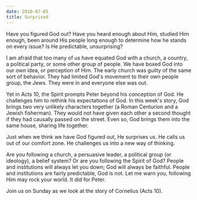 ```yaml
---
date: 2010-07-05
title: Surprised
---
```


Have you figured God out?  Have you heard enough about Him, studied Him enough, been around His people long enough to determine how he stands on every issue?  Is He predictable, unsurprising?

I am afraid that too many of us have equated God with a church, a country, a political party, or some other group of people.  We have boxed God into our own idea, or perception of Him.  The early church was guilty of the same sort of behavior.  They had limited God's movement to their own people group, the Jews.  They were in and everyone else was out.

Yet in Acts 10, the Spirit prompts Peter beyond his conception of God.  He challenges him to rethink his expectations of God.  In this week's story, God brings two very unlikely characters together (a Roman Centurion and a Jewish fisherman).  They would not have given each other a second thought if they had causally passed on the street.  Even so, God brings them into the same house, sharing life together.

Just when we think we have God figured out, He surprises us. He calls us out of our comfort zone.  He challenges us into a new way of thinking.

Are you following a church, a persuasive leader, a political group (or ideology), a belief system?  Or are you following the Spirit of God?  People and institutions will always let you down; God will always be faithful.  People and institutions are fairly predictable, God is not. Let me warn you, following Him may rock your world.  It did for Peter.

Join us on Sunday as we look at the story of Cornelius (Acts 10).
